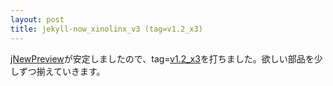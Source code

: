 ```yaml
---
layout: post
title: jekyll-now_xinolinx_v3 (tag=v1.2_x3)
---
```


[jNewPreview](https://raw.githubusercontent.com/xinolinx/xinolinx.github.io/1ccdfdc4e8b9221aa9465b3acae5e6d059341869/js/jquery-jNetPreview-0.0.1.js)が安定しましたので、tag=[v1.2_x3](https://github.com/xinolinx/xinolinx.github.io/releases/tag/v1.2_x3)を打ちました。欲しい部品を少しずつ揃えていきます。
